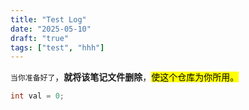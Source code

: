 ```yaml
---
title: "Test Log"
date: "2025-05-10"
draft: "true"
tags: ["test", "hhh"]
---
```



`当你准备好了`，**就将该笔记文件删除**，<mark>使这个仓库为你所用。</mark>

```Java
int val = 0;
```
